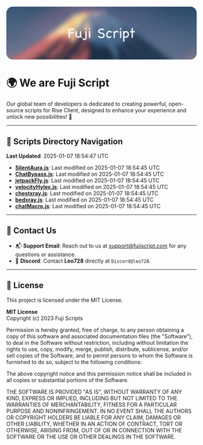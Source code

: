 ![Banner](.github/b.webp)

# 🌍 **We are Fuji Script**

Our global team of developers is dedicated to creating powerful, open-source scripts for Rise Client, designed to enhance your experience and unlock new possibilities! 🌟

---
<!-- SCRIPTS_NAVIGATION_START -->
## 📂 **Scripts Directory Navigation**

**Last Updated**: 2025-01-07 18:54:47 UTC

- **[SilentAura.js](scripts/SilentAura.js)**: Last modified on 2025-01-07 18:54:45 UTC
- **[ChatBypass.js](scripts/ChatBypass.js)**: Last modified on 2025-01-07 18:54:45 UTC
- **[jetpackFly.js](scripts/jetpackFly.js)**: Last modified on 2025-01-07 18:54:45 UTC
- **[velocityHylex.js](scripts/velocityHylex.js)**: Last modified on 2025-01-07 18:54:45 UTC
- **[chestxray.js](scripts/chestxray.js)**: Last modified on 2025-01-07 18:54:45 UTC
- **[bedxray.js](scripts/bedxray.js)**: Last modified on 2025-01-07 18:54:45 UTC
- **[chatMacro.js](scripts/chatMacro.js)**: Last modified on 2025-01-07 18:54:45 UTC

<!-- SCRIPTS_NAVIGATION_END -->

---

## 💬 **Contact Us**  
- 📬 **Support Email**: Reach out to us at [support@fujiscript.com](mailto:support@fujiscript.com) for any questions or assistance.  
- 💬 **Discord**: Contact **Leo728** directly at `Discord@leo728`.

---

## 📜 **License**

This project is licensed under the MIT License.  

**MIT License**  
Copyright (c) 2023 Fuji Scripts  

Permission is hereby granted, free of charge, to any person obtaining a copy of this software and associated documentation files (the "Software"), to deal in the Software without restriction, including without limitation the rights to use, copy, modify, merge, publish, distribute, sublicense, and/or sell copies of the Software, and to permit persons to whom the Software is furnished to do so, subject to the following conditions:  

The above copyright notice and this permission notice shall be included in all copies or substantial portions of the Software.  

THE SOFTWARE IS PROVIDED "AS IS", WITHOUT WARRANTY OF ANY KIND, EXPRESS OR IMPLIED, INCLUDING BUT NOT LIMITED TO THE WARRANTIES OF MERCHANTABILITY, FITNESS FOR A PARTICULAR PURPOSE AND NONINFRINGEMENT. IN NO EVENT SHALL THE AUTHORS OR COPYRIGHT HOLDERS BE LIABLE FOR ANY CLAIM, DAMAGES OR OTHER LIABILITY, WHETHER IN AN ACTION OF CONTRACT, TORT OR OTHERWISE, ARISING FROM, OUT OF OR IN CONNECTION WITH THE SOFTWARE OR THE USE OR OTHER DEALINGS IN THE SOFTWARE.  
